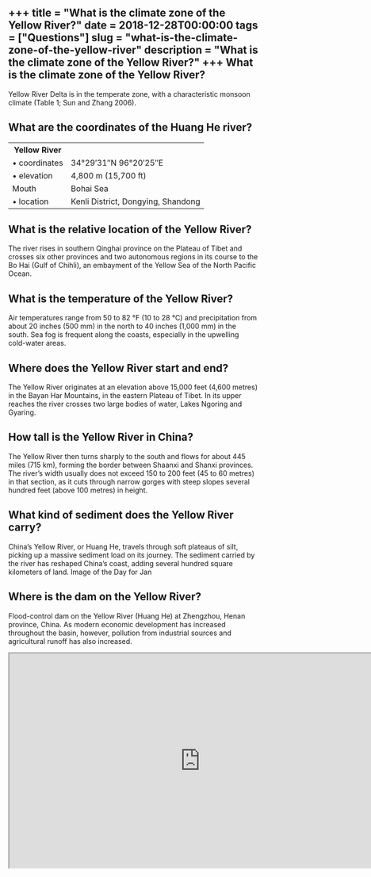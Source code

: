 +++
title = "What is the climate zone of the Yellow River?"
date = 2018-12-28T00:00:00
tags = ["Questions"]
slug = "what-is-the-climate-zone-of-the-yellow-river"
description = "What is the climate zone of the Yellow River?"
+++
What is the climate zone of the Yellow River?
---------------------------------------------

Yellow River Delta is in the temperate zone, with a characteristic monsoon climate (Table 1; Sun and Zhang 2006).

What are the coordinates of the Huang He river?
-----------------------------------------------

<table><tr><th>Yellow River</th></tr><tr><td>• coordinates</td><td>34°29′31″N 96°20′25″E</td></tr><tr><td>• elevation</td><td>4,800 m (15,700 ft)</td></tr><tr><td>Mouth</td><td>Bohai Sea</td></tr><tr><td>• location</td><td>Kenli District, Dongying, Shandong</td></tr></table>

What is the relative location of the Yellow River?
--------------------------------------------------

The river rises in southern Qinghai province on the Plateau of Tibet and crosses six other provinces and two autonomous regions in its course to the Bo Hai (Gulf of Chihli), an embayment of the Yellow Sea of the North Pacific Ocean.

What is the temperature of the Yellow River?
--------------------------------------------

Air temperatures range from 50 to 82 °F (10 to 28 °C) and precipitation from about 20 inches (500 mm) in the north to 40 inches (1,000 mm) in the south. Sea fog is frequent along the coasts, especially in the upwelling cold-water areas.

Where does the Yellow River start and end?
------------------------------------------

The Yellow River originates at an elevation above 15,000 feet (4,600 metres) in the Bayan Har Mountains, in the eastern Plateau of Tibet. In its upper reaches the river crosses two large bodies of water, Lakes Ngoring and Gyaring.

How tall is the Yellow River in China?
--------------------------------------

The Yellow River then turns sharply to the south and flows for about 445 miles (715 km), forming the border between Shaanxi and Shanxi provinces. The river’s width usually does not exceed 150 to 200 feet (45 to 60 metres) in that section, as it cuts through narrow gorges with steep slopes several hundred feet (above 100 metres) in height.

What kind of sediment does the Yellow River carry?
--------------------------------------------------

China’s Yellow River, or Huang He, travels through soft plateaus of silt, picking up a massive sediment load on its journey. The sediment carried by the river has reshaped China’s coast, adding several hundred square kilometers of land. Image of the Day for Jan

Where is the dam on the Yellow River?
-------------------------------------

Flood-control dam on the Yellow River (Huang He) at Zhengzhou, Henan province, China. As modern economic development has increased throughout the basin, however, pollution from industrial sources and agricultural runoff has also increased.

<iframe allow="accelerometer; autoplay; clipboard-write; encrypted-media; gyroscope; picture-in-picture" allowfullscreen="" class="__youtube_prefs__  epyt-is-override  no-lazyload" data-no-lazy="1" data-origheight="433" data-origwidth="770" data-skipgform_ajax_framebjll="" height="433" id="_ytid_36088" loading="lazy" src="https://www.youtube.com/embed/RGwb3zxRR-A?enablejsapi=1&autoplay=0&cc_load_policy=0&cc_lang_pref=&iv_load_policy=1&loop=0&modestbranding=0&rel=1&fs=1&playsinline=0&autohide=2&theme=dark&color=red&controls=1&" title="YouTube player" width="770"></iframe>